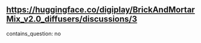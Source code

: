## https://huggingface.co/digiplay/BrickAndMortarMix_v2.0_diffusers/discussions/3

contains_question: no